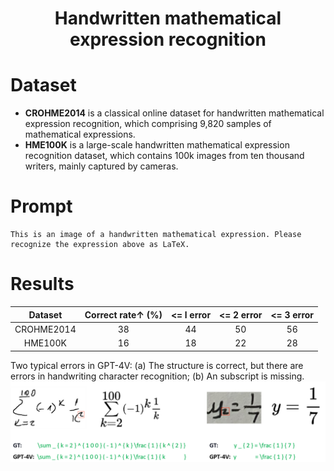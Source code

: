 # <Center> Handwritten mathematical expression recognition

# Dataset

- **CROHME2014** is a classical online dataset for handwritten mathematical expression recognition, which comprising 9,820 samples of mathematical expressions.
- **HME100K** is a large-scale handwritten mathematical expression recognition dataset, which contains 100k images from ten thousand writers, mainly captured by cameras.
  
# Prompt 
```
This is an image of a handwritten mathematical expression. Please recognize the expression above as LaTeX.
```


# Results

|  Dataset   | Correct rate↑ ($\%$) | <= l error | <= 2 error | <= 3 error |
| :--------: | :------------------: | :--------: | :--------: | :--------: |
| CROHME2014 |          38          |     44     |     50     |     56     |
|  HME100K   |          16          |     18     |     22     |     28     |

Two typical errors in GPT-4V: (a) The structure is correct, but there are errors in handwriting character recognition; (b) An subscript is missing.
![0](./vis_HMER.png)